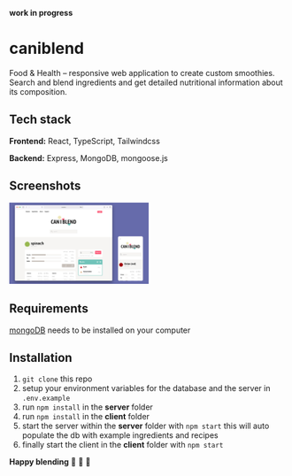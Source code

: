 **work in progress**

# caniblend

Food & Health – responsive web application to create custom smoothies. Search and blend ingredients and get detailed nutritional information about its composition. 

## Tech stack

**Frontend:** React, TypeScript, Tailwindcss

**Backend:** Express, MongoDB, mongoose.js

## Screenshots

<img src="screenshots/caniblend_screenshot.jpg?raw=true" width=50% height=50%>


## Requirements

[mongoDB](https://docs.mongodb.com/manual/administration/install-community/) needs to be installed on your computer

## Installation

1. `git clone` this repo
2. setup your environment variables for the database and the server in `.env.example`
3. run `npm install` in the **server** folder
4. run `npm install` in the **client** folder
5. start the server within the **server** folder with `npm start` this will auto populate the db with example ingredients and recipes
6. finally start the client in the **client** folder with `npm start`


**Happy blending** 🍍 🍉 🥕
